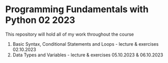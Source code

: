 # Programming Fundamentals with Python 02 2023

 This repository will hold all of my work throughout the course

 1. Basic Syntax, Conditional Statements and Loops - lecture & exercises 
    02.10.2023
 2. Data Types and Variables - lecture & exercises
    05.10.2023 & 06.10.2023
